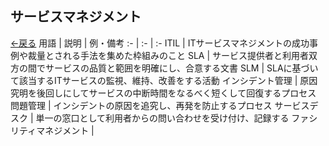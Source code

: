 ## サービスマネジメント
[←戻る](README.md)
用語 | 説明 | 例・備考
:- | :- | :-
ITIL | ITサービスマネジメントの成功事例や裁量とされる手法を集めた枠組みのこと
SLA | サービス提供者と利用者双方の間でサービスの品質と範囲を明確にし、合意する文書
SLM | SLAに基づいて該当するITサービスの監視、維持、改善をする活動
インシデント管理 | 原因究明を後回しにしてサービスの中断時間をなるべく短くして回復するプロセス
問題管理 | インシデントの原因を追究し、再発を防止するプロセス
サービスデスク | 単一の窓口として利用者からの問い合わせを受け付け、記録する
ファシリティマネジメント | 